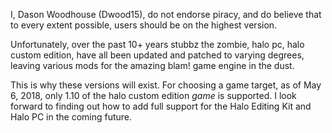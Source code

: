 I, Dason Woodhouse (Dwood15), do not endorse piracy, and do believe that to every extent possible, users should be on the highest version.
 
Unfortunately, over the past 10+ years stubbz the zombie, halo pc, halo custom edition, have all been updated and patched to varying degrees, leaving various mods for the amazing blam! game engine in the dust.
 
This is why these versions will exist. For choosing a game target, as of May 6, 2018, only 1.10 of the halo custom edition _game_ is supported. I look forward to finding out how to add full support for the Halo Editing Kit and Halo PC in the coming future. 
